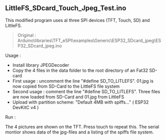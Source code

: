 ## LittleFS_SDcard_Touch_Jpeg_Test.ino

This modified program uses al three SPI devices (TFT, Touch, SD) and LittleFS.

> Original : Arduino\libraries\TFT_eSPI\examples\Generic\ESP32_SDcard_jpeg\ESP32_SDcard_jpeg.ino

Usage :

- Install library JPEGDecoder
- Copy the 4 files in the data folder to the root directory of an Fat32 SD-card
- First usage : uncomment the line "#define SD_TO_LITLEFS". 01.jpg is now copied from SD-Card to the LittleFS file system
- Second usage : comment the line "#define SD_TO_LITLEFS". Three files are now loaded from SD-Card and 01.jpg from LittleFS
- Upload with partition scheme: "Default 4MB with spiffs..." ( ESP32 DevKitC v4 )

Run :

The 4 pictures are shown on the TFT. Press touch to repeat this. The serial montior shows data of the jpg-files and a listing of the spiffs file system.

